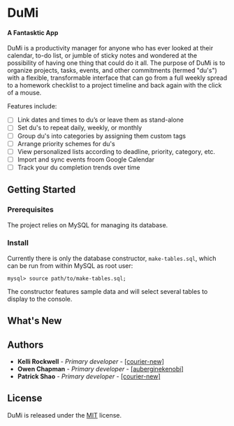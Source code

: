 # DuMi
#### A Fantasktic App

DuMi is a productivity manager for anyone who has ever looked at their calendar, to-do list, or jumble of sticky notes and wondered at the possibility of having one thing that could do it all. The purpose of DuMi is to organize projects, tasks, events, and other commitments (termed "du's") with a flexible, transformable interface that can go from a full weekly spread to a homework checklist to a project timeline and back again with the click of a mouse. 

Features include:

- [ ] Link dates and times to du’s or leave them as stand-alone
- [ ] Set du's to repeat daily, weekly, or monthly
- [ ] Group du's into categories by assigning them custom tags
- [ ] Arrange priority schemes for du's
- [ ] View personalized lists according to deadline, priority, category, etc.
- [ ] Import and sync events froom Google Calendar
- [ ] Track your du completion trends over time

## Getting Started

### Prerequisites

The project relies on MySQL for managing its database.

### Install

Currently there is only the database constructor, `make-tables.sql`, which can be run from within MySQL as root user:

```
mysql> source path/to/make-tables.sql;
```

The constructor features sample data and will select several tables to display to the console.

## What's New



## Authors

* **Kelli Rockwell** - *Primary developer* - [[courier-new]](https://github.com/courier-new)
* **Owen Chapman** - *Primary developer* - [[auberginekenobi]](https://github.com/auberginekenobi)
* **Patrick Shao** - *Primary developer* - [[courier-new]](https://github.com/patrickshao)

## License

DuMi is released under the [MIT](/LICENSE) license.
